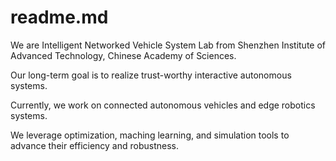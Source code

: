 # readme.md

We are Intelligent Networked Vehicle System Lab from Shenzhen Institute of Advanced Technology, Chinese Academy of Sciences.

Our long-term goal is to realize trust-worthy interactive autonomous systems.

Currently, we work on connected autonomous vehicles and edge robotics systems.

We leverage optimization, maching learning, and simulation tools to advance their efficiency and robustness.
